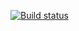 [![Build status](https://ci.appveyor.com/api/projects/status/q3x9lpn04nvmud8e?svg=true)](https://ci.appveyor.com/project/Alexeybmw/selenide)
